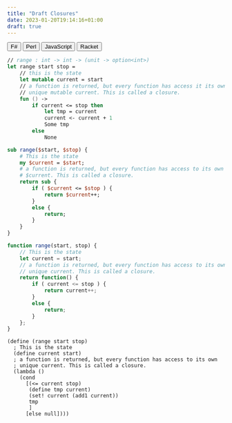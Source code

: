 ```yaml
---
title: "Draft Closures"
date: 2023-01-20T19:14:16+01:00
draft: true
---
```


<div class="code-toggle">
<div class="buttons">
<button data-lang="fsharp">F#</button>
<button data-lang="perl">Perl</button>
<button data-lang="js">JavaScript</button>
<button data-lang="racket">Racket</button>
</div>

<div class="code-fsharp">

```fsharp
// range : int -> int -> (unit -> option<int>)
let range start stop =
    // this is the state
    let mutable current = start
    // a function is returned, but every function has access it its own
    // unique mutable current. This is called a closure.
    fun () ->
        if current <= stop then
            let tmp = current
            current <- current + 1
            Some tmp
        else
            None
```

</div><div class="code-perl">

```perl
sub range($start, $stop) {
    # This is the state
    my $current = $start;
    # a function is returned, but every function has access to its own unique
    # $current. This is called a closure.
    return sub {
        if ( $current <= $stop ) {
            return $current++;
        }
        else {
            return;
        }
    }
}
```

</div><div class="code-js">

```js
function range(start, stop) {
    // This is the state
    let current = start;
    // a function is returned, but every function has access to its own
    // unique current. This is called a closure.
    return function() {
        if ( current <= stop ) {
            return current++;
        }
        else {
            return;
        }
    };
}
```

</div><div class="code-racket">

```racket
(define (range start stop)
  ; This is the state
  (define current start)
  ; a function is returned, but every function has access to its own
  ; unique current. This is called a closure.
  (lambda ()
    (cond
      [(<= current stop)
       (define tmp current)
       (set! current (add1 current))
       tmp
       ]
      [else null])))
```

</div>
</div>